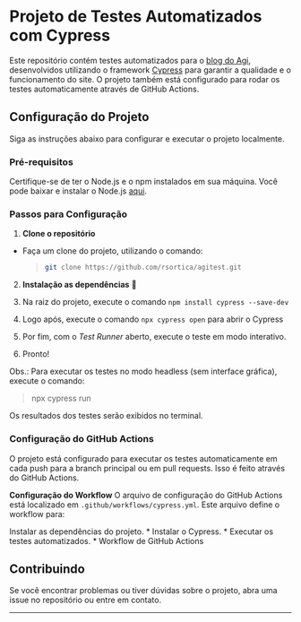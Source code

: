 # Projeto de Testes Automatizados com Cypress

Este repositório contém testes automatizados para o [blog do Agi](https://blogdoagi.com.br), desenvolvidos utilizando o framework [Cypress](https://www.cypress.io/) para garantir a qualidade e o funcionamento do site. O projeto também está configurado para rodar os testes automaticamente através de GitHub Actions.

## Configuração do Projeto

Siga as instruções abaixo para configurar e executar o projeto localmente.

### Pré-requisitos

Certifique-se de ter o Node.js e o npm instalados em sua máquina. Você pode baixar e instalar o Node.js [aqui](https://nodejs.org/).

### Passos para Configuração

1. **Clone o repositório**

- Faça um clone do projeto, utilizando o comando:

    >   ```bash
    >   git clone https://github.com/rsortica/agitest.git


2. **Instalação as dependências** 🌲

1. Na raiz do projeto, execute o comando `npm install cypress --save-dev`
2. Logo após, execute o comando `npx cypress open` para abrir o Cypress
3. Por fim, com o _Test Runner_ aberto, execute o teste em modo interativo.
4. Pronto!

Obs.: 
Para executar os testes no modo headless (sem interface gráfica), execute o comando:

> npx cypress run

Os resultados dos testes serão exibidos no terminal.

### Configuração do GitHub Actions
O projeto está configurado para executar os testes automaticamente em cada push para a branch principal ou em pull requests. Isso é feito através do GitHub Actions.

**Configuração do Workflow**
O arquivo de configuração do GitHub Actions está localizado em `.github/workflows/cypress.yml`. Este arquivo define o workflow para:

Instalar as dependências do projeto.
    * Instalar o Cypress.
    * Executar os testes automatizados.
    * Workflow de GitHub Actions

## Contribuindo
Se você encontrar problemas ou tiver dúvidas sobre o projeto, abra uma issue no repositório ou entre em contato.
___
